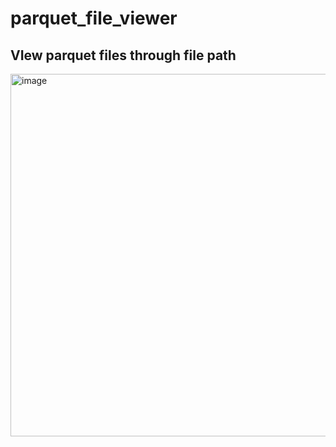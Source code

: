 # parquet_file_viewer
## VIew parquet files through file path


<img width="580" alt="image" src="https://github.com/noorains/parquet_file_viewer/assets/142994595/05526304-9f07-4310-a367-d7b241b13227">

